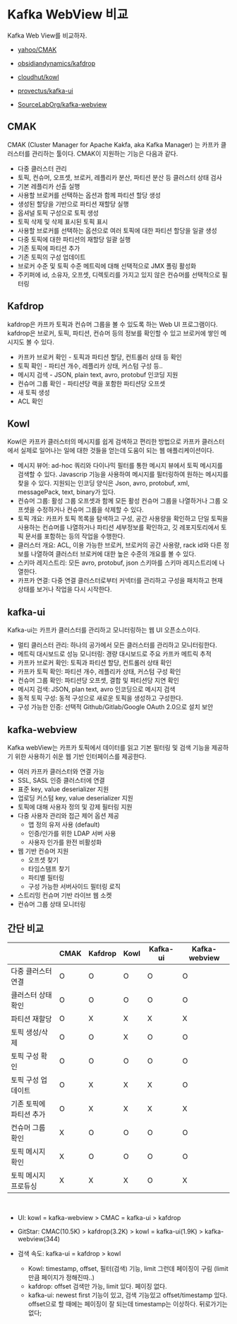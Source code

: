 # Kafka WebView 비교

Kafka Web View를 비교하자.



* [yahoo/CMAK](https://github.com/yahoo/CMAK)
* [obsidiandynamics/kafdrop](https://github.com/obsidiandynamics/kafdrop)

* [cloudhut/kowl](https://github.com/cloudhut/kowl)
* [provectus/kafka-ui](https://github.com/provectus/kafka-ui)

* [SourceLabOrg/kafka-webview](https://github.com/SourceLabOrg/kafka-webview)





## CMAK

CMAK (Cluster Manager for Apache Kakfa, aka Kafka Manager) 는 카프카 클러스터를 관리하는 툴이다. CMAK이 지원하는 기능은 다음과 같다.

* 다중 클러스터 관리
* 토픽, 컨슈머, 오프셋, 브로커, 레플리카 분산, 파티션 분산 등 클러스터 상태 검사
* 기본 레플리카 선출 실행
* 사용할 브로커를 선택하는 옵션과 함께 파티션 할당 생성
* 생성된 할당을 기반으로 파티션 재할당 실행
* 옵셔널 토픽 구성으로 토픽 생성
* 토픽 삭제 및 삭제 표시된 토픽 표시
* 사용할 브로커를 선택하는 옵션으로 여러 토픽에 대한 파티션 할당을 일괄 생성
* 다중 토픽에 대한 파티션의 재할당 일괄 실행
* 기존 토픽에 파티션 추가
* 기존 토픽의 구성 업데이트
* 브로커 수준 및 토픽 수준 메트릭에 대해 선택적으로 JMX 폴링 활성화
* 주키퍼에 id, 소유자, 오프셋, 디렉토리를 가지고 있지 않은 컨슈머를 선택적으로 필터링



## Kafdrop

kafdrop은 카프카 토픽과 컨슈머 그룹을 볼 수 있도록 하는 Web UI 프로그램이다. kafdrop은 브로커, 토픽, 파티션, 컨슈머 등의 정보를 확인할 수 있고 브로커에 쌓인 메시지도 볼 수 있다.

* 카프카 브로커 확인 - 토픽과 파티션 할당, 컨트롤러 상태 등 확인
* 토픽 확인 - 파티션 개수, 레플리카 상태, 커스텀 구성 등..
* 메시지 검색 - JSON, plain text, avro, protobuf 인코딩 지원
* 컨슈머 그룹 확인 - 파티션당 랙을 포함한 파티션당 오프셋
* 새 토픽 생성
* ACL 확인



## Kowl

Kowl은 카프카 클러스터의 메시지를 쉽게 검색하고 편리한 방법으로 카프카 클러스터에서 실제로 일어나는 일에 대한 것들을 얻는데 도움이 되는 웹 애플리케이션이다.

* 메시지 뷰어: ad-hoc 쿼리와 다이나믹 필터를 통한 메시지 뷰에서 토픽 메시지를 검색할 수 있다. Javascrip 기능을 사용하여 메시지를 필터링하여 원하는 메시지를 찾을 수 있다. 지원되는 인코딩 양식은 Json, avro, protobuf, xml, messagePack, text, binary가 있다.
* 컨슈머 그룹: 활성 그룹 오프셋과 함께 모든 활성 컨슈머 그룹을 나열하거나 그룹 오프셋을 수정하거나 컨슈머 그룹을 삭제할 수 있다.
* 토픽 개요: 카프카 토픽 목록을 탐색하고 구성, 공간 사용량을 확인하고 단일 토픽을 사용하는 컨슈머를 나열하거나 파티션 세부정보를 확인하고, 깃 레포지토리에서 토픽 문서를 포함하는 등의 작업을 수행한다.
* 클러스터 개요: ACL, 이용 가능한 브로커, 브로커의 공간 사용량, rack id와 다른 정보를 나열하여 클러스터 브로커에 대한 높은 수준의 개요를 볼 수 있다.
* 스키마 레지스트리: 모든 avro, protobuf, json 스키마를 스키마 레지스트리에 나열한다.
* 카프카 연결: 다중 연결 클러스터로부터 커넥터를 관리하고 구성을 패치하고 현재 상태를 보거나 작업을 다시 시작한다.



## kafka-ui

Kafka-ui는 카프카 클러스터를 관리하고 모니터링하는 웹 UI 오픈소스이다. 

* 멀티 클러스터 관리: 하나의 공가에서 모든 클러스터를 관리하고 모니터링한다.
* 메트릭 대시보드로 성능 모니터링: 경량 대시보드로 주요 카프카 메트릭 추적
* 카프카 브로커 확인: 토픽과 파티션 할당, 컨트롤러 상태 확인
* 카프카 토픽 확인: 파티션 개수, 레플리카 상태, 커스텀 구성 확인
* 컨슈머 그룹 확인: 파티션당 오프셋, 결합 및 파티션당 지연 확인
* 메시지 검색: JSON, plan text, avro 인코딩으로 메시지 검색
* 동적 토픽 구성: 동적 구성으로 새로운 토픽을 생성하고 구성한다.
* 구성 가능한 인증: 선택적 Github/Gitlab/Google OAuth 2.0으로 설치 보안



## kafka-webview

Kafka webView는 카프카 토픽에서 데이터를 읽고 기본 필터링 및 검색 기능을 제공하기 위한 사용하기 쉬운 웹 기반 인터페이스를 제공한다.

* 여러 카프카 클러스터와 연결 가능
* SSL, SASL 인증 클러스터에 연결
* 표준 key, value deserializer 지원
* 업로딩 커스텀 key, value deserializer 지원
* 토픽에 대해 사용자 정의 및 강제 필터링 지원
* 다중 사용자 관리와 접근 제어 옵션 제공
  * 앱 정의 유저 사용 (default)
  * 인증/인가를 위한 LDAP 서버 사용
  * 사용자 인가를 완전 비활성화
* 웹 기반 컨슈머 지원
  * 오프셋 찾기
  * 타임스탬프 찾기
  * 파티별 필터링
  * 구성 가능한 서버사이드 필터링 로직
* 스트리밍 컨슈머 기반 라이브 웹 소켓
* 컨슈머 그룹 상태 모니터링



## 간단 비교





|                         | CMAK | Kafdrop | Kowl | Kafka-ui | Kafka-webview |
| :---------------------- | :--- | :------ | ---- | -------- | ------------- |
| 다중 클러스터 연결      | O    | O       | O    | O        | O             |
| 클러스터 상태 확인      | O    | O       | O    | O        | O             |
| 파티션 재할당           | O    | X       | X    | X        | X             |
| 토픽 생성/삭제          | O    | O       | X    | O        | O             |
| 토픽 구성 확인          | O    | O       | O    | O        | O             |
| 토픽 구성 업데이트      | O    | X       | X    | X        | O             |
| 기존 토픽에 파티션 추가 | O    | X       | X    | X        | X             |
| 컨슈머 그룹 확인        | X    | O       | O    | O        | O             |
| 토픽 메시지 확인        | X    | O       | O    | O        | O             |
| 토픽 메시지 프로듀싱    | X    | X       | X    | O        | X             |

​	

* UI: kowl = kafka-webview > CMAC = kafka-ui > kafdrop

* GitStar: CMAC(10.5K) > kafdrop(3.2K) > kowl = kafka-ui(1.9K) > kafka-webview(344)

* 검색 속도: kafka-ui = kafdrop > kowl

  * Kowl: timestamp, offset, 필터(검색) 기능, limit 그런데 페이징이 구림 (limit만큼 페이지가 정해진따..)
  * kafdrop: offset 검색만 가능, limit 있다. 페이징 없다.
  * kafka-ui: newest first 기능이 있고, 검색 기능있고 offset/timestamp 있다. offset으로 할 때에는 페이징이 잘 되는데 timestamp는 이상하다. 뒤로가기는 없다;

  









